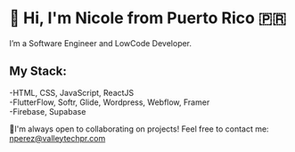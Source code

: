 <h1>👋 Hi, I'm Nicole from Puerto Rico 🇵🇷</h1>
I’m a Software Engineer and LowCode Developer.

<h2>My Stack:</h2>

-HTML, CSS, JavaScript, ReactJS
<br>
-FlutterFlow, Softr, Glide, Wordpress, Webflow, Framer
<br>
-Firebase, Supabase

📲I'm always open to collaborating on projects! Feel free to contact me: nperez@valleytechpr.com
